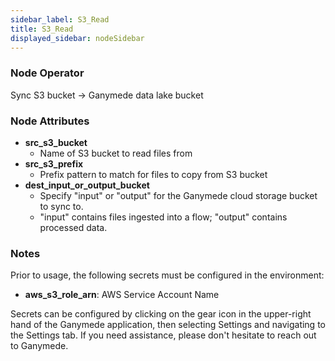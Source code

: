 ```yaml
---
sidebar_label: S3_Read
title: S3_Read
displayed_sidebar: nodeSidebar
---
```


### Node Operator
Sync S3 bucket -> Ganymede data lake bucket


### Node Attributes
- **src_s3_bucket**
  - Name of S3 bucket to read files from
- **src_s3_prefix**
  - Prefix pattern to match for files to copy from S3 bucket
- **dest_input_or_output_bucket**
  - Specify "input" or "output" for the Ganymede cloud storage bucket to sync to.
  - "input" contains files ingested into a flow; "output" contains processed data.


### Notes
Prior to usage, the following secrets must be configured in the environment:
- **aws_s3_role_arn**: AWS Service Account Name

Secrets can be configured by clicking on the gear icon in the upper-right hand of the Ganymede
application, then selecting Settings and navigating to the Settings tab.  If you need
assistance, please don't hesitate to reach out to Ganymede.